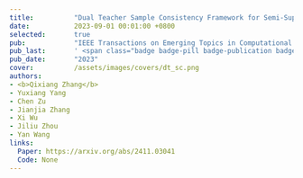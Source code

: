 ```yaml
---
title:          "Dual Teacher Sample Consistency Framework for Semi-Supervised Medical Image Classification"
date:           2023-09-01 00:01:00 +0800
selected:       true
pub:            "IEEE Transactions on Emerging Topics in Computational Intelligence (TETCI)"
pub_last:       ' <span class="badge badge-pill badge-publication badge-success">Segmentation</span>'
pub_date:       "2023"
cover:          /assets/images/covers/dt_sc.png
authors:
- <b>Qixiang Zhang</b>
- Yuxiang Yang
- Chen Zu
- Jianjia Zhang
- Xi Wu
- Jiliu Zhou
- Yan Wang
links:
  Paper: https://arxiv.org/abs/2411.03041
  Code: None
---
```


